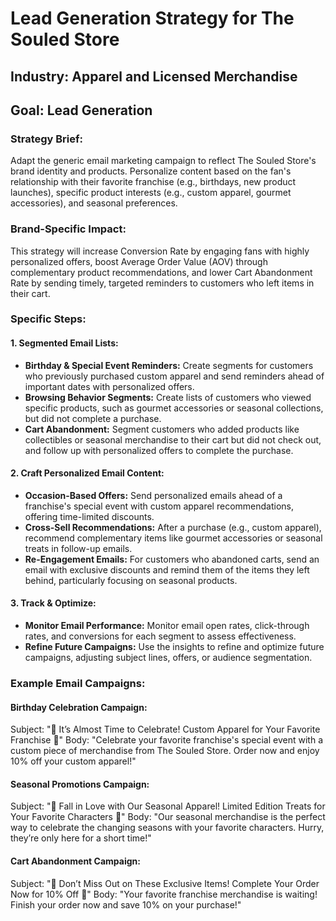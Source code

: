 # Lead Generation Strategy for The Souled Store
## Industry: Apparel and Licensed Merchandise
## Goal: Lead Generation

### Strategy Brief:
Adapt the generic email marketing campaign to reflect The Souled Store's brand identity and products. Personalize content based on the fan's relationship with their favorite franchise (e.g., birthdays, new product launches), specific product interests (e.g., custom apparel, gourmet accessories), and seasonal preferences.

### Brand-Specific Impact:
This strategy will increase Conversion Rate by engaging fans with highly personalized offers, boost Average Order Value (AOV) through complementary product recommendations, and lower Cart Abandonment Rate by sending timely, targeted reminders to customers who left items in their cart.

### Specific Steps:

#### 1. Segmented Email Lists:
- **Birthday & Special Event Reminders:** Create segments for customers who previously purchased custom apparel and send reminders ahead of important dates with personalized offers.
- **Browsing Behavior Segments:** Create lists of customers who viewed specific products, such as gourmet accessories or seasonal collections, but did not complete a purchase.
- **Cart Abandonment:** Segment customers who added products like collectibles or seasonal merchandise to their cart but did not check out, and follow up with personalized offers to complete the purchase.

#### 2. Craft Personalized Email Content:
- **Occasion-Based Offers:** Send personalized emails ahead of a franchise's special event with custom apparel recommendations, offering time-limited discounts.
- **Cross-Sell Recommendations:** After a purchase (e.g., custom apparel), recommend complementary items like gourmet accessories or seasonal treats in follow-up emails.
- **Re-Engagement Emails:** For customers who abandoned carts, send an email with exclusive discounts and remind them of the items they left behind, particularly focusing on seasonal products.

#### 3. Track & Optimize:
- **Monitor Email Performance:** Monitor email open rates, click-through rates, and conversions for each segment to assess effectiveness.
- **Refine Future Campaigns:** Use the insights to refine and optimize future campaigns, adjusting subject lines, offers, or audience segmentation.

### Example Email Campaigns:

#### Birthday Celebration Campaign:
Subject: "🎉 It’s Almost Time to Celebrate! Custom Apparel for Your Favorite Franchise 🎂"
Body: "Celebrate your favorite franchise's special event with a custom piece of merchandise from The Souled Store. Order now and enjoy 10% off your custom apparel!"

#### Seasonal Promotions Campaign:
Subject: "🍁 Fall in Love with Our Seasonal Apparel! Limited Edition Treats for Your Favorite Characters 🍁"
Body: "Our seasonal merchandise is the perfect way to celebrate the changing seasons with your favorite characters. Hurry, they’re only here for a short time!"

#### Cart Abandonment Campaign:
Subject: "👀 Don’t Miss Out on These Exclusive Items! Complete Your Order Now for 10% Off 👀"
Body: "Your favorite franchise merchandise is waiting! Finish your order now and save 10% on your purchase!"